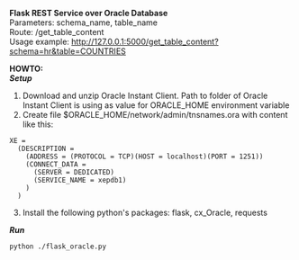 **Flask REST Service over Oracle Database**  
Parameters: schema_name, table_name  
Route: /get_table_content  
Usage example: http://127.0.0.1:5000/get_table_content?schema=hr&table=COUNTRIES  

**HOWTO:**  
***Setup***  
1. Download and unzip Oracle Instant Client. Path to folder of Oracle Instant Client is using as value for ORACLE_HOME environment variable    
2. Create file $ORACLE_HOME/network/admin/tnsnames.ora with content like this:    
```
XE =  
  (DESCRIPTION =  
    (ADDRESS = (PROTOCOL = TCP)(HOST = localhost)(PORT = 1251))  
    (CONNECT_DATA =  
      (SERVER = DEDICATED)
      (SERVICE_NAME = xepdb1)
    )
  )
```
3. Install the following python's packages:  flask, cx_Oracle, requests  

***Run***  
```
python ./flask_oracle.py
```
